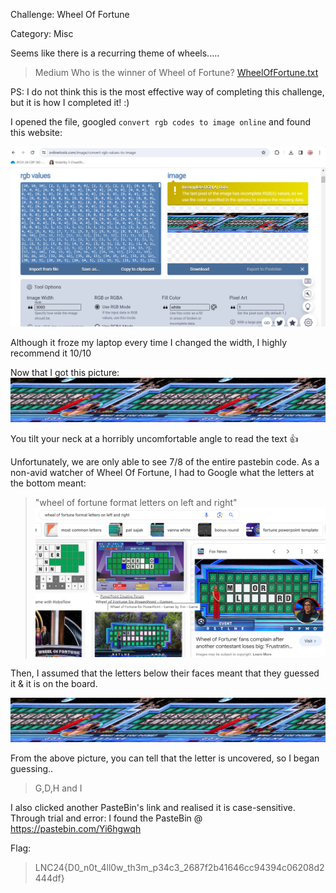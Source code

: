 Challenge: Wheel Of Fortune

Category: Misc

Seems like there is a recurring theme of wheels.....

> Medium
> Who is the winner of Wheel of Fortune?
[WheelOfFortune.txt](./WheelOfFortune.txt)

PS: I do not think this is the most effective way of completing this challenge, but it is how I completed it! :)

I opened the file, googled `convert rgb codes to image online` and found this website:

![Wheel](wheel.png)

Although it froze my laptop every time I changed the width, I highly recommend it 10/10

Now that I got this picture:
![win](win.png)

You tilt your neck at a horribly uncomfortable angle to read the text 👍

Unfortunately, we are only able to see 7/8 of the entire pastebin code.
As a non-avid watcher of Wheel Of Fortune, I had to Google what the letters at the bottom meant:

> "wheel of fortune format letters on left and right"
![wof](wof.png)

Then, I assumed that the letters below their faces meant that they guessed it & it is on the board.

![win](win.png)

From the above picture, you can tell that the letter is uncovered, so I began guessing..
> G,D,H and I

I also clicked another PasteBin's link and realised it is case-sensitive.
Through trial and error:
I found the PasteBin @ https://pastebin.com/Yi6hgwqh

Flag:
> LNC24{D0_n0t_4ll0w_th3m_p34c3_2687f2b41646cc94394c06208d2444df}



